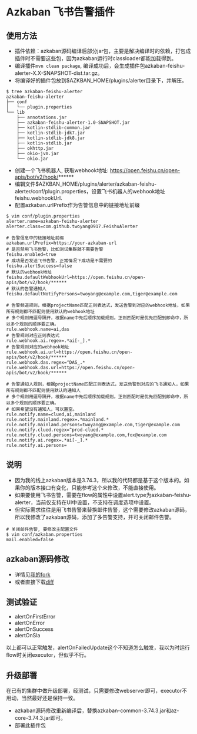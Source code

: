 # Azkaban 飞书告警插件
## 使用方法
- 插件依赖：azkaban源码编译后部分jar包，主要是解决编译时的依赖，打包成插件时不需要这些包，因为azkaban运行时classloader都能加载得到。 
- 编译插件`mvn clean package`, 编译成功后，会生成插件包azkaban-feishu-alerter-X.X-SNAPSHOT-dist.tar.gz。
- 将编译好的插件包放到$AZKBAN_HOME/plugins/alerter目录下，并解压。
```shell
$ tree azkaban-feishu-alerter
azkaban-feishu-alerter
├── conf
│   └── plugin.properties
└── lib
    ├── annotations.jar
    ├── azkaban-feishu-alerter-1.0-SNAPSHOT.jar
    ├── kotlin-stdlib-common.jar
    ├── kotlin-stdlib-jdk7.jar
    ├── kotlin-stdlib-jdk8.jar
    ├── kotlin-stdlib.jar
    ├── okhttp.jar
    ├── okio-jvm.jar
    └── okio.jar
```
- 创建一个飞书机器人, 获取webhook地址: https://open.feishu.cn/open-apis/bot/v2/hook/******
- 编辑文件$AZKBAN_HOME/plugins/alerter/azkaban-feishu-alerter/conf/plugin.properties，设置飞书机器人的webhook地址feishu.webhookUrl.
- 配置azkaban.urlPrefix作为告警信息中的链接地址前缀
```shell
$ vim conf/plugin.properties
alerter.name=azkaban-feishu-alerter
alerter.class=com.github.twoyang0917.FeishuAlerter

# 告警信息中的链接地址前缀
azkaban.urlPrefix=https://your-azkaban-url
# 是否禁用飞书告警，比如测试集群就不需要告警
feishu.enabled=true
# 成功是否发送飞书告警，正常情况下成功是不需要的
feishu.alertSuccess=false
# 默认的webhook地址
feishu.defaultWebhookUrl=https://open.feishu.cn/open-apis/bot/v2/hook/******
# 默认的告警通知人
feishu.defaultNotifyPersons=twoyang@example.com,tiger@example.com

# 告警频道规则，根据projectName匹配正则表达式，发送告警到对应的webhook地址，如果所有规则都不匹配则使用默认的webhook地址
# 多个规则用逗号隔开，根据name中先后顺序加载规则。正则匹配时是优先匹配到即命中，所以多个规则的顺序要正确。
rule.webhook.name=ai,das
# 告警规则对应正则表达式
rule.webhook.ai.regex=.*ai[-_].*
# 告警规则对应的webhook地址
rule.webhook.ai.url=https://open.feishu.cn/open-apis/bot/v2/hook/******
rule.webhook.das.regex=^DAS_.*
rule.webhook.das.url=https://open.feishu.cn/open-apis/bot/v2/hook/******

# 告警通知人规则，根据projectName匹配正则表达式，发送告警到对应的飞书通知人，如果所有规则都不匹配则使用默认的通知人
# 多个规则用逗号隔开，根据name中先后顺序加载规则。正则匹配时是优先匹配到即命中，所以多个规则的顺序要正确。
# 如果希望没有通知人，可以置空。
rule.notify.name=clued,ai,mainland
rule.notify.mainland.regex=.*mainland.*
rule.notify.mainland.persons=twoyang@example.com,tiger@example.com
rule.notify.clued.regex=^prod-clued.*
rule.notify.clued.persons=twoyang@example.com,fox@example.com
rule.notify.ai.regex=.*ai[-_].*
rule.notify.ai.persons=
```

## 说明
- 因为我的线上azkaban版本是3.74.3，所以我的代码都是基于这个版本的。如果你的版本接口有变化，只能参考这个来修改，不能直接使用。
- 如果要使用飞书告警，需要在flow的属性中设置alert.type为azkaban-feishu-alerter，当前仅支持在UI中设置，不支持在调度选项中设置。
- 但实际需求往往是用飞书告警来替换邮件告警，这个需要修改azkaban源码，所以我修改了azkaban源码，添加了多告警支持，并可关闭邮件告警。
```shell
# 关闭邮件告警, 要修改主配置文件
$ vim conf/azkaban.properties
mail.enabled=false
```

## azkaban源码修改
- 详情见[我的fork](https://github.com/azkaban/azkaban/compare/3.74.3...twoyang0917:azkaban:multi_alerter)
- 或者直接下载[diff](https://github.com/azkaban/azkaban/compare/3.74.3...twoyang0917:azkaban:multi_alerter.diff)

## 测试验证
+ alertOnFirstError
+ alertOnError
+ alertOnSuccess
+ alertOnSla

以上都可以正常触发，alertOnFailedUpdate这个不知道怎么触发，我以为时运行flow时关闭executor，但似乎不行。

## 升级部署
在已有的集群中做升级部署，经测试，只需要修改webserver即可，executor不用动，当然最好还是保持一致。
- azkaban源码修改重新编译后，替换azkaban-common-3.74.3.jar和az-core-3.74.3.jar即可。
- 部署此插件包
